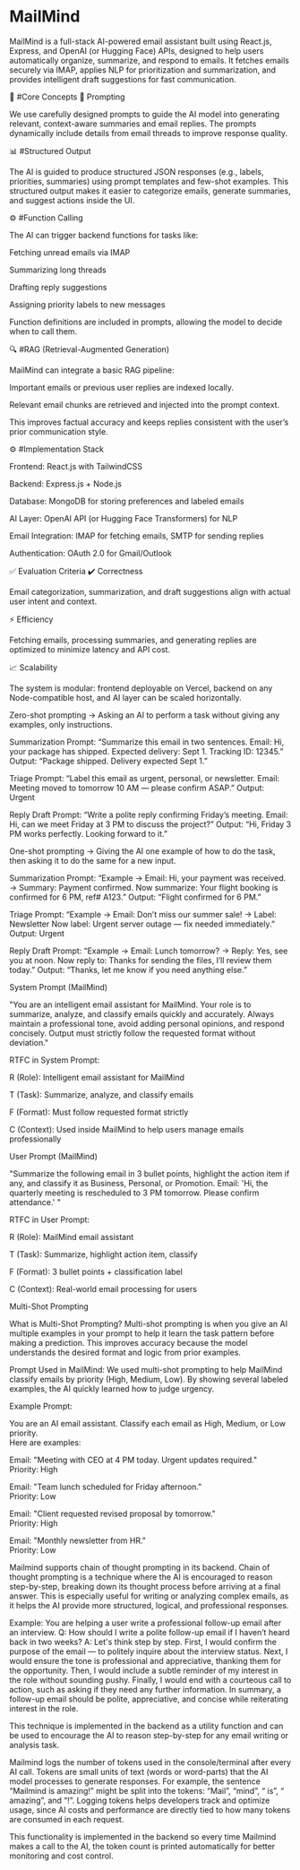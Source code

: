 # MailMind 

MailMind is a full-stack AI-powered email assistant built using React.js, Express, and OpenAI (or Hugging Face) APIs, designed to help users automatically organize, summarize, and respond to emails. It fetches emails securely via IMAP, applies NLP for prioritization and summarization, and provides intelligent draft suggestions for fast communication.

🔧 #Core Concepts
🧠 Prompting

We use carefully designed prompts to guide the AI model into generating relevant, context-aware summaries and email replies. The prompts dynamically include details from email threads to improve response quality.

📊 #Structured Output

The AI is guided to produce structured JSON responses (e.g., labels, priorities, summaries) using prompt templates and few-shot examples. This structured output makes it easier to categorize emails, generate summaries, and suggest actions inside the UI.

⚙️ #Function Calling

The AI can trigger backend functions for tasks like:

Fetching unread emails via IMAP

Summarizing long threads

Drafting reply suggestions

Assigning priority labels to new messages

Function definitions are included in prompts, allowing the model to decide when to call them.

🔍 #RAG (Retrieval-Augmented Generation)

MailMind can integrate a basic RAG pipeline:

Important emails or previous user replies are indexed locally.

Relevant email chunks are retrieved and injected into the prompt context.

This improves factual accuracy and keeps replies consistent with the user’s prior communication style.

⚙️ #Implementation Stack

Frontend: React.js with TailwindCSS

Backend: Express.js + Node.js

Database: MongoDB for storing preferences and labeled emails

AI Layer: OpenAI API (or Hugging Face Transformers) for NLP

Email Integration: IMAP for fetching emails, SMTP for sending replies

Authentication: OAuth 2.0 for Gmail/Outlook

✅ Evaluation Criteria
✔️ Correctness

Email categorization, summarization, and draft suggestions align with actual user intent and context.

⚡ Efficiency

Fetching emails, processing summaries, and generating replies are optimized to minimize latency and API cost.

📈 Scalability

The system is modular: frontend deployable on Vercel, backend on any Node-compatible host, and AI layer can be scaled horizontally.



Zero-shot prompting → Asking an AI to perform a task without giving any examples, only instructions.

Summarization Prompt:
“Summarize this email in two sentences. Email: Hi, your package has shipped. Expected delivery: Sept 1. Tracking ID: 12345.”
Output: “Package shipped. Delivery expected Sept 1.”

Triage Prompt:
“Label this email as urgent, personal, or newsletter. Email: Meeting moved to tomorrow 10 AM — please confirm ASAP.”
Output: Urgent

Reply Draft Prompt:
“Write a polite reply confirming Friday’s meeting. Email: Hi, can we meet Friday at 3 PM to discuss the project?”
Output: “Hi, Friday 3 PM works perfectly. Looking forward to it.”




One-shot prompting → Giving the AI one example of how to do the task, then asking it to do the same for a new input.

Summarization Prompt:
“Example → Email: Hi, your payment was received. → Summary: Payment confirmed.
Now summarize: Your flight booking is confirmed for 6 PM, ref# A123.”
Output: “Flight confirmed for 6 PM.”

Triage Prompt:
“Example → Email: Don’t miss our summer sale! → Label: Newsletter
Now label: Urgent server outage — fix needed immediately.”
Output: Urgent

Reply Draft Prompt:
“Example → Email: Lunch tomorrow? → Reply: Yes, see you at noon.
Now reply to: Thanks for sending the files, I’ll review them today.”
Output: “Thanks, let me know if you need anything else.”


System Prompt (MailMind)

"You are an intelligent email assistant for MailMind. Your role is to summarize, analyze, and classify emails quickly and accurately. Always maintain a professional tone, avoid adding personal opinions, and respond concisely. Output must strictly follow the requested format without deviation."

RTFC in System Prompt:

R (Role): Intelligent email assistant for MailMind

T (Task): Summarize, analyze, and classify emails

F (Format): Must follow requested format strictly

C (Context): Used inside MailMind to help users manage emails professionally

User Prompt (MailMind)

"Summarize the following email in 3 bullet points, highlight the action item if any, and classify it as Business, Personal, or Promotion. Email: 'Hi, the quarterly meeting is rescheduled to 3 PM tomorrow. Please confirm attendance.' "

RTFC in User Prompt:

R (Role): MailMind email assistant

T (Task): Summarize, highlight action item, classify

F (Format): 3 bullet points + classification label

C (Context): Real-world email processing for users



Multi-Shot Prompting

What is Multi-Shot Prompting?
Multi-shot prompting is when you give an AI multiple examples in your prompt to help it learn the task pattern before making a prediction. This improves accuracy because the model understands the desired format and logic from prior examples.

Prompt Used in MailMind:
We used multi-shot prompting to help MailMind classify emails by priority (High, Medium, Low). By showing several labeled examples, the AI quickly learned how to judge urgency.

Example Prompt:

You are an AI email assistant. Classify each email as High, Medium, or Low priority.  
Here are examples:

Email: "Meeting with CEO at 4 PM today. Urgent updates required."  
Priority: High

Email: "Team lunch scheduled for Friday afternoon."  
Priority: Low

Email: "Client requested revised proposal by tomorrow."  
Priority: High

Email: "Monthly newsletter from HR."  
Priority: Low


Mailmind supports chain of thought prompting in its backend. Chain of thought prompting is a technique where the AI is encouraged to reason step-by-step, breaking down its thought process before arriving at a final answer. This is especially useful for writing or analyzing complex emails, as it helps the AI provide more structured, logical, and professional responses.

Example:
You are helping a user write a professional follow-up email after an interview.
Q: How should I write a polite follow-up email if I haven’t heard back in two weeks?
A: Let's think step by step.
First, I would confirm the purpose of the email — to politely inquire about the interview status.
Next, I would ensure the tone is professional and appreciative, thanking them for the opportunity.
Then, I would include a subtle reminder of my interest in the role without sounding pushy.
Finally, I would end with a courteous call to action, such as asking if they need any further information.
In summary, a follow-up email should be polite, appreciative, and concise while reiterating interest in the role.

This technique is implemented in the backend as a utility function and can be used to encourage the AI to reason step-by-step for any email writing or analysis task.


Mailmind logs the number of tokens used in the console/terminal after every AI call.
Tokens are small units of text (words or word-parts) that the AI model processes to generate responses.
For example, the sentence “Mailmind is amazing!” might be split into the tokens: “Mail”, “mind”, “ is”, “ amazing”, and “!”.
Logging tokens helps developers track and optimize usage, since AI costs and performance are directly tied to how many tokens are consumed in each request.

This functionality is implemented in the backend so every time Mailmind makes a call to the AI, the token count is printed automatically for better monitoring and cost control.

